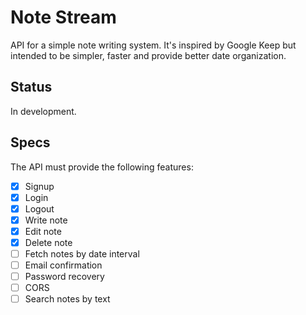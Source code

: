 # Note Stream

API for a simple note writing system.
It's inspired by Google Keep but intended to be simpler, faster and provide better date organization.

## Status

In development.

## Specs

The API must provide the following features:

* [x] Signup
* [x] Login
* [x] Logout
* [x] Write note
* [x] Edit note
* [x] Delete note
* [ ] Fetch notes by date interval
* [ ] Email confirmation
* [ ] Password recovery
* [ ] CORS
* [ ] Search notes by text
